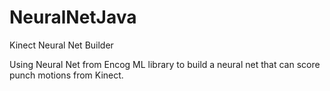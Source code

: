 NeuralNetJava
=============

Kinect Neural Net Builder

Using Neural Net from Encog ML library to build a neural net that can score punch motions from Kinect.

